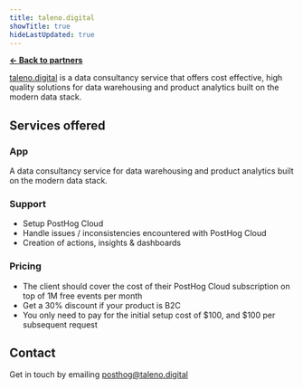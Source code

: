 ```yaml
---
title: taleno.digital
showTitle: true
hideLastUpdated: true
---
```


**[← Back to partners](/partners)**

[taleno.digital](https://taleno.digital) is a data consultancy service that offers cost effective, high quality solutions for data warehousing and product analytics built on the modern data stack.

## Services offered

### App

A data consultancy service for data warehousing and product analytics built on the modern data stack.

### Support

- Setup PostHog Cloud
- Handle issues / inconsistencies encountered with PostHog Cloud
- Creation of actions, insights & dashboards

### Pricing

- The client should cover the cost of their PostHog Cloud subscription on top of 1M free events per month
- Get a 30% discount if your product is B2C
- You only need to pay for the initial setup cost of $100, and $100 per subsequent request

## Contact
Get in touch by emailing [posthog@taleno.digital](mailto:posthog@taleno.digital)
